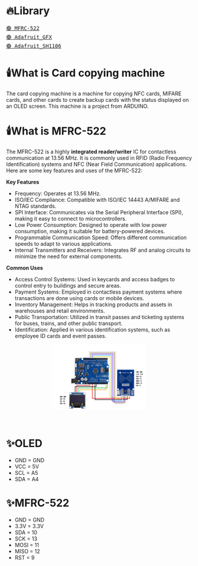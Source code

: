 # 🔥Library 
<a href = "https://github.com/Michocfilm/MFRC-522"><kbd>🟢 MFRC-522</kbd></a><br>
<a href = "https://github.com/Michocfilm/Adafruit-GFX-Library"><kbd>🟢 Adafruit_GFX</kbd></a><br>
<a href = "https://github.com/Michocfilm/Adafruit_SH1106"><kbd>🟢 Adafruit_SH1106</kbd></a><br>

# 🕯️What is Card copying machine
The card copying machine is a machine for copying NFC cards, MIFARE cards, and other cards to create backup cards with the status displayed on an OLED screen. This machine is a project from ARDUINO.

# 🕯️What is MFRC-522
The MFRC-522 is a highly **integrated reader/writer** IC for contactless communication at 13.56 MHz. It is commonly used in RFID (Radio Frequency Identification) systems and NFC (Near Field Communication) applications. Here are some key features and uses of the MFRC-522:

**Key Features**
 - Frequency: Operates at 13.56 MHz.
 - ISO/IEC Compliance: Compatible with ISO/IEC 14443 A/MIFARE and NTAG standards.
 - SPI Interface: Communicates via the Serial Peripheral Interface (SPI), making it easy to connect to microcontrollers.
 - Low Power Consumption: Designed to operate with low power consumption, making it suitable for battery-powered devices.
 - Programmable Communication Speed: Offers different communication speeds to adapt to various applications.
 - Internal Transmitters and Receivers: Integrates RF and analog circuits to minimize the need for external components.

**Common Uses**
 - Access Control Systems: Used in keycards and access badges to control entry to buildings and secure areas.
 - Payment Systems: Employed in contactless payment systems where transactions are done using cards or mobile devices.
 - Inventory Management: Helps in tracking products and assets in warehouses and retail environments.
 - Public Transportation: Utilized in transit passes and ticketing systems for buses, trains, and other public transport.
 - Identification: Applied in various identification systems, such as employee ID cards and event passes.

<p align="center">
  <img src="card_copy.png" width="50%">
</p><br>

# ✨OLED
 - GND = GND
 - VCC = 5V
 - SCL = A5
 - SDA = A4
# ✨MFRC-522
 - GND  = GND
 - 3.3V = 3.3V
 - SDA  = 10
 - SCK  = 13
 - MOSI = 11
 - MISO = 12
 - RST  = 9
